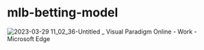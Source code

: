 # mlb-betting-model

![2023-03-29 11_02_36-Untitled _ Visual Paradigm Online - Work - Microsoft​ Edge](https://user-images.githubusercontent.com/29851231/228599081-278a6b6e-898f-4a5c-b8a5-7887da673ac8.png)
